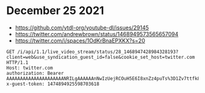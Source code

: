 # December 25 2021

- https://github.com/ytdl-org/youtube-dl/issues/29145
- https://twitter.com/andrewbrown/status/1468949573565657094
- https://twitter.com/i/spaces/1OdKrBnaEPXKX?s=20

~~~
GET /i/api/1.1/live_video_stream/status/28_1468947428984328193?client=web&use_syndication_guest_id=false&cookie_set_host=twitter.com HTTP/1.1
Host: twitter.com
authorization: Bearer AAAAAAAAAAAAAAAAAAAAANRILgAAAAAAnNwIzUejRCOuH5E6I8xnZz4puTs%3D1Zv7ttfk8LF81IUq16cHjhLTvJu4FA33AGWWjCpTnA
x-guest-token: 1474894925598703618
~~~
